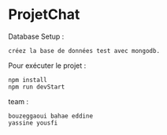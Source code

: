 # ProjetChat

Database Setup :

    créez la base de données test avec mongodb.

Pour exécuter le projet :

    npm install
    npm run devStart


team :

    bouzeggaoui bahae eddine
    yassine yousfi

